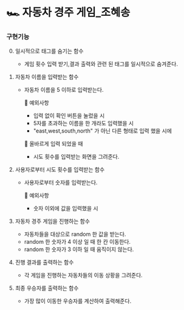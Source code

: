 # 🏎️ 자동차 경주 게임_조혜송

### 구현기능
0. 일시적으로 태그를 숨기는 함수
    - 게임 횟수 입력 받기,결과 출력와 관련 된 태그를 일시적으로 숨겨준다.
1. 자동차 이름을 입력받는 함수
    - 자동차 이름을 5 이하로 입력받는다.
    
    	:pushpin: 예외사항
        - 입력 없이 확인 버튼을 눌렀을 시
        - 5자를 초과하는 이름을 한 개라도 입력했을 시
        - "east,west,south,north" 가 아닌 다른 형태로 입력 했을 시에

        :pushpin: 올바르게 입력 되었을 때
        - 시도 횟수를 입력받는 화면을 그려준다.

2. 사용자로부터 시도 횟수를 입력받는 함수
    - 사용자로부터 숫자를 입력받는다.
    	
        :pushpin: 예외사항
        - 숫자 이외에 값을 입력했을 시

3. 자동차 경주 게임을 진행하는 함수
    - 자동차들을 대상으로 random 한 값을 받는다.
    - random 한 숫자가 4 이상 일 때 한 칸 이동한다.
    - random 한 숫자가 3 이하 일 때 움직이지 않는다.

4. 진행 결과를 출력하는 함수
    - 각 게임을 진행하는 자동차들의 이동 상황을 그려준다.

5. 최종 우승자를 출력하는 함수
    - 가장 많이 이동한 우승자를 계산하여 출력해준다.
